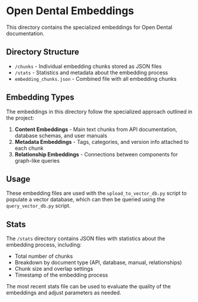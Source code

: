 # Open Dental Embeddings

This directory contains the specialized embeddings for Open Dental documentation.

## Directory Structure

- `/chunks` - Individual embedding chunks stored as JSON files
- `/stats` - Statistics and metadata about the embedding process
- `embedding_chunks.json` - Combined file with all embedding chunks

## Embedding Types

The embeddings in this directory follow the specialized approach outlined in the project:

1. **Content Embeddings** - Main text chunks from API documentation, database schemas, and user manuals
2. **Metadata Embeddings** - Tags, categories, and version info attached to each chunk
3. **Relationship Embeddings** - Connections between components for graph-like queries

## Usage

These embedding files are used with the `upload_to_vector_db.py` script to populate a vector database, which can then be queried using the `query_vector_db.py` script.

## Stats

The `/stats` directory contains JSON files with statistics about the embedding process, including:

- Total number of chunks
- Breakdown by document type (API, database, manual, relationships)
- Chunk size and overlap settings
- Timestamp of the embedding process

The most recent stats file can be used to evaluate the quality of the embeddings and adjust parameters as needed.
